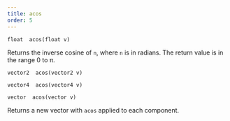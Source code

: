 ```yaml
---
title: acos
order: 5
---
```

`float  acos(float v)`

Returns the inverse cosine of `n`, where `n` is in radians. The return value is in the range 0 to π.

`vector2  acos(vector2 v)`

`vector4  acos(vector4 v)`

`vector  acos(vector v)`

Returns a new vector with `acos` applied to each component.
